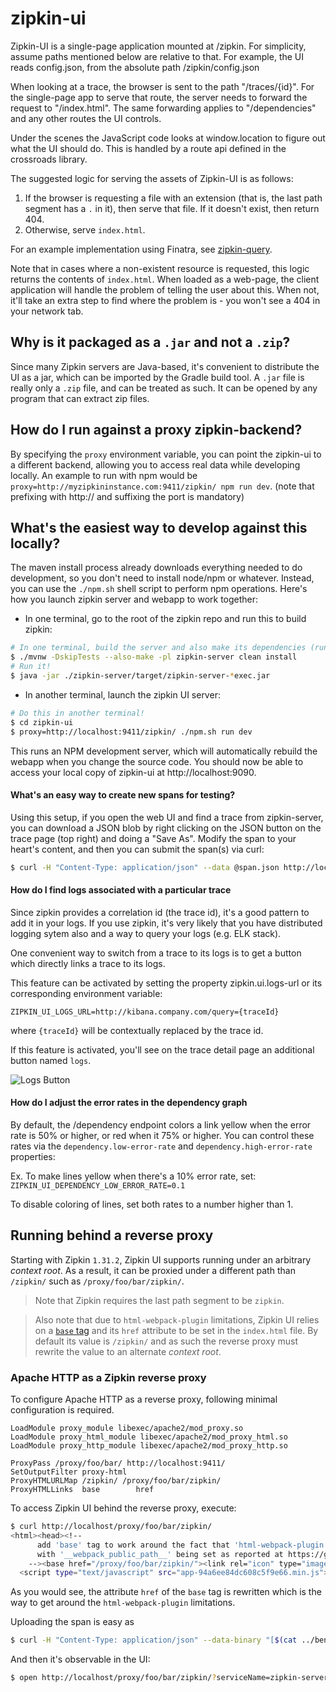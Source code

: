 # zipkin-ui

Zipkin-UI is a single-page application mounted at /zipkin. For simplicity,
assume paths mentioned below are relative to that. For example, the UI
reads config.json, from the absolute path /zipkin/config.json

When looking at a trace, the browser is sent to the path "/traces/{id}".
For the single-page app to serve that route, the server needs to forward
the request to "/index.html". The same forwarding applies to "/dependencies"
and any other routes the UI controls.

Under the scenes the JavaScript code looks at window.location to figure
out what the UI should do. This is handled by a route api defined in the
crossroads library.

The suggested logic for serving the assets of Zipkin-UI is as follows:

 1. If the browser is requesting a file with an extension (that is, the last path segment has a `.` in it), then
    serve that file. If it doesn't exist, then return 404.
 1. Otherwise, serve `index.html`.

For an example implementation using Finatra, see [zipkin-query](https://github.com/openzipkin/zipkin/blob/5dec252e4c562b21bac5ac2f9d0b437d90988f79/zipkin-query/src/main/scala/com/twitter/zipkin/query/ZipkinQueryController.scala).

Note that in cases where a non-existent resource is requested, this logic returns the contents of `index.html`. When
loaded as a web-page, the client application will handle the problem of telling the user about this. When not,
it'll take an extra step to find where the problem is - you won't see a 404 in your network tab.

## Why is it packaged as a `.jar` and not a `.zip`?

Since many Zipkin servers are Java-based, it's convenient to distribute the UI as a jar, which can be imported by the
Gradle build tool. A `.jar` file is really only a `.zip` file, and can be treated as such. It can be opened by any
program that can extract zip files.

## How do I run against a proxy zipkin-backend?

By specifying the `proxy` environment variable, you can point the zipkin-ui to a different backend, allowing you to access real data while developing locally.
An example to run with npm would be `proxy=http://myzipkininstance.com:9411/zipkin/ npm run dev`. (note that prefixing with http:// and suffixing the port is mandatory)

## What's the easiest way to develop against this locally?

The maven install process already downloads everything needed to do development,
so you don't need to install node/npm or whatever. Instead, you can use the
`./npm.sh` shell script to perform npm operations. Here's how you launch zipkin
server and webapp to work together:

* In one terminal, go to the root of the zipkin repo and run this to build zipkin:

```bash
# In one terminal, build the server and also make its dependencies (run from the root of the zipkin repo)
$ ./mvnw -DskipTests --also-make -pl zipkin-server clean install
# Run it!
$ java -jar ./zipkin-server/target/zipkin-server-*exec.jar
```

* In another terminal, launch the zipkin UI server:

```bash
# Do this in another terminal!
$ cd zipkin-ui
$ proxy=http://localhost:9411/zipkin/ ./npm.sh run dev
```

This runs an NPM development server, which will automatically rebuild the webapp
when you change the source code. You should now be able to access your local
copy of zipkin-ui at http://localhost:9090.

#### What's an easy way to create new spans for testing?

Using this setup, if you open the web UI and find a trace from zipkin-server,
you can download a JSON blob by right clicking on the JSON button on the trace
page (top right) and doing a "Save As". Modify the span to your heart's content,
and then you can submit the span(s) via curl:

```bash
$ curl -H "Content-Type: application/json" --data @span.json http://localhost:9411/api/v1/spans
```

#### How do I find logs associated with a particular trace

Since zipkin provides a correlation id (the trace id), it's a good pattern to add it in your logs.
If you use zipkin, it's very likely that you have distributed logging sytem also and a way to query your logs (e.g. ELK stack).

One convenient way to switch from a trace to its logs is to get a button which directly links a trace to its logs.

This feature can be activated by setting the property zipkin.ui.logs-url or its corresponding environment variable:

`ZIPKIN_UI_LOGS_URL=http://kibana.company.com/query={traceId}`

where `{traceId}` will be contextually replaced by the trace id.

If this feature is activated, you'll see on the trace detail page an additional button named `logs`.

![Logs Button](https://cloud.githubusercontent.com/assets/9842366/20482538/6e35ca66-afed-11e6-90e9-1e28f66d985e.png)

#### How do I adjust the error rates in the dependency graph

By default, the /dependency endpoint colors a link yellow when the error
rate is 50% or higher, or red when it 75% or higher. You can control
these rates via the `dependency.low-error-rate` and `dependency.high-error-rate`
properties:

Ex. To make lines yellow when there's a 10% error rate, set:
`ZIPKIN_UI_DEPENDENCY_LOW_ERROR_RATE=0.1`

To disable coloring of lines, set both rates to a number higher than 1.

## Running behind a reverse proxy
Starting with Zipkin `1.31.2`, Zipkin UI supports running under an arbitrary _context root_. As a result, it can be proxied
under a different path than `/zipkin/` such as `/proxy/foo/bar/zipkin/`. 

> Note that Zipkin requires the last path segment to be `zipkin`.

> Also note that due to `html-webpack-plugin` limitations, Zipkin UI relies on a 
[`base` tag](https://www.w3schools.com/TAgs/tag_base.asp) and its `href` attribute to be set in the `index.html` file. 
By default its value is `/zipkin/` and as such the reverse proxy must rewrite the value to an alternate _context root_.

### Apache HTTP as a Zipkin reverse proxy
To configure Apache HTTP as a reverse proxy, following minimal configuration is required.

```
LoadModule proxy_module libexec/apache2/mod_proxy.so
LoadModule proxy_html_module libexec/apache2/mod_proxy_html.so
LoadModule proxy_http_module libexec/apache2/mod_proxy_http.so

ProxyPass /proxy/foo/bar/ http://localhost:9411/
SetOutputFilter proxy-html
ProxyHTMLURLMap /zipkin/ /proxy/foo/bar/zipkin/
ProxyHTMLLinks  base        href
``` 

To access Zipkin UI behind the reverse proxy, execute:
```bash
$ curl http://localhost/proxy/foo/bar/zipkin/
<html><head><!--
      add 'base' tag to work around the fact that 'html-webpack-plugin' does not work
      with '__webpack_public_path__' being set as reported at https://github.com/jantimon/html-webpack-plugin/issues/119
    --><base href="/proxy/foo/bar/zipkin/"><link rel="icon" type="image/x-icon" href="favicon.ico"><meta charset="UTF-8"><title>Webpack App</title><link href="app-94a6ee84dc608c5f9e66.min.css" rel="stylesheet"></head><body>
  <script type="text/javascript" src="app-94a6ee84dc608c5f9e66.min.js"></script></body></html>
```
As you would see, the attribute `href` of the `base` tag is rewritten which is the way to get around the 
`html-webpack-plugin` limitations.

Uploading the span is easy as
```bash
$ curl -H "Content-Type: application/json" --data-binary "[$(cat ../benchmarks/src/main/resources/span-local.json)]" http://localhost/proxy/foo/bar/api/v1/spans
```

And then it's observable in the UI:
```bash
$ open http://localhost/proxy/foo/bar/zipkin/?serviceName=zipkin-server&startTs=1378193040000&endTs=1505463856013 
```
